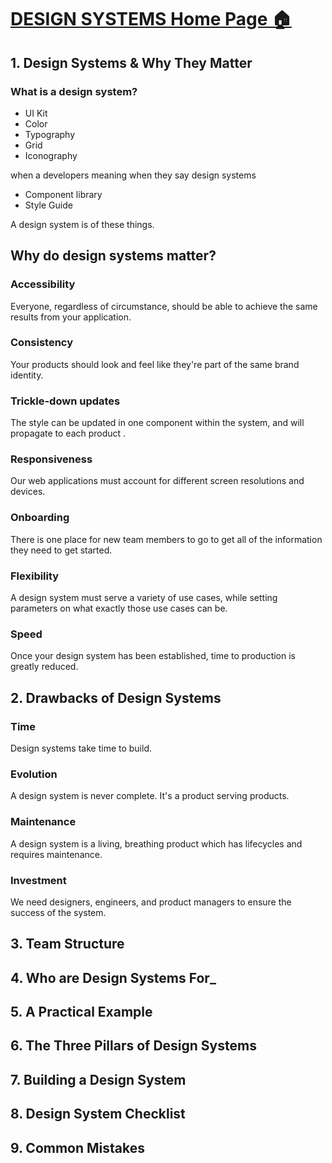# [DESIGN SYSTEMS Home Page 🏠](../../README.MD)

## 1. Design Systems & Why They Matter

### What is a design system?

- UI Kit
- Color
- Typography
- Grid
- Iconography

when a developers meaning when they say design systems

- Component library
- Style Guide

A design system
is
of these things.

## Why do design systems matter?

### Accessibility

Everyone, regardless of
circumstance, should be able to
achieve the same results from
your application.

### Consistency

Your products should look and
feel like they're part of the same
brand identity.

### Trickle-down updates

The style can be updated in one
component within the system,
and will propagate to each
product .

### Responsiveness

Our web applications must
account for different screen
resolutions and devices.

### Onboarding

There is one place for new team
members to go to get all of the
information they need to get
started.

### Flexibility

A design system must serve a
variety of use cases, while setting
parameters on what exactly
those use cases can be.

### Speed

Once your design system has
been established, time to
production is greatly reduced.

## 2. Drawbacks of Design Systems

### Time

Design systems take time to
build.

### Evolution

A design system is never
complete. It's a product serving
products.

### Maintenance

A design system is a living,
breathing product which has
lifecycles and requires
maintenance.

### Investment

We need designers, engineers,
and product managers to ensure
the success of the system.

## 3. Team Structure

## 4. Who are Design Systems For_

## 5. A Practical Example

## 6. The Three Pillars of Design Systems

## 7. Building a Design System

## 8. Design System Checklist

## 9. Common Mistakes
